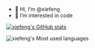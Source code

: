 - 👋 Hi, I’m @xiefeng
- 👀 I’m interested in code


[![xiefeng's GitHub stats](https://github-readme-stats.vercel.app/api?username=xiefenga&layout=compact&hide_border=true&hide_title=true&show_icons=true)](https://github.com/anuraghazra/github-readme-stats)


![xiefeng's Most used languages](https://github-readme-stats.vercel.app/api/top-langs?username=xiefenga&layout=compact&hide_border=true&langs_count=10)

<!---
- 🌱 I’m currently learning ...
- 💞️ I’m looking to collaborate on ...
- 📫 How to reach me ...
--->

<!---
xiefenga/xiefenga is a ✨ special ✨ repository because its `README.md` (this file) appears on your GitHub profile.
You can click the Preview link to take a look at your changes.
--->
